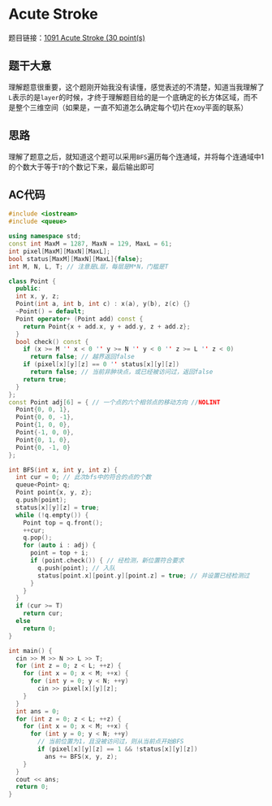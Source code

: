 # Acute Stroke

题目链接：[1091 Acute Stroke (30 point(s)](https://pintia.cn/problem-sets/994805342720868352/problems/994805375457411072)

## 题干大意

理解题意很重要，这个题刚开始我没有读懂，感觉表述的不清楚，知道当我理解了`L`表示的是`layer`的时候，才终于理解题目给的是一个底确定的长方体区域，而不是整个三维空间（如果是，一直不知道怎么确定每个切片在xoy平面的联系）

## 思路

理解了题意之后，就知道这个题可以采用`BFS`遍历每个连通域，并将每个连通域中1的个数大于等于`T`的个数记下来，最后输出即可

## AC代码

```cpp linenums="1"
#include <iostream>
#include <queue>

using namespace std;
const int MaxM = 1287, MaxN = 129, MaxL = 61;
int pixel[MaxM][MaxN][MaxL];
bool status[MaxM][MaxN][MaxL]{false};
int M, N, L, T; // 注意是L层，每层是M*N，门槛是T

class Point {
  public:
  int x, y, z;
  Point(int a, int b, int c) : x(a), y(b), z(c) {}
  ~Point() = default;
  Point operator+ (Point add) const {
    return Point{x + add.x, y + add.y, z + add.z};
  }
  bool check() const {
    if (x >= M '' x < 0 '' y >= N '' y < 0 '' z >= L '' z < 0)
      return false; // 越界返回false
    if (pixel[x][y][z] == 0 '' status[x][y][z])
      return false; // 当前非肿块点，或已经被访问过，返回false
    return true;
  }
};
const Point adj[6] = { // 一个点的六个相邻点的移动方向 //NOLINT
  Point{0, 0, 1},
  Point{0, 0, -1},
  Point{1, 0, 0},
  Point{-1, 0, 0},
  Point{0, 1, 0},
  Point{0, -1, 0}
};

int BFS(int x, int y, int z) {
  int cur = 0; // 此次bfs中的符合的点的个数
  queue<Point> q;
  Point point{x, y, z};
  q.push(point);
  status[x][y][z] = true;
  while (!q.empty()) {
    Point top = q.front();
    ++cur;
    q.pop();
    for (auto i : adj) {
      point = top + i;
      if (point.check()) { // 经检测，新位置符合要求
        q.push(point); // 入队
        status[point.x][point.y][point.z] = true; // 并设置已经检测过
      }
    }
  }
  if (cur >= T)
    return cur;
  else
    return 0;
}

int main() {
  cin >> M >> N >> L >> T;
  for (int z = 0; z < L; ++z) {
    for (int x = 0; x < M; ++x) {
      for (int y = 0; y < N; ++y)
        cin >> pixel[x][y][z];
    }
  }
  int ans = 0;
  for (int z = 0; z < L; ++z) {
    for (int x = 0; x < M; ++x) {
      for (int y = 0; y < N; ++y)
        // 当前位置为1，且没被访问过，则从当前点开始BFS
        if (pixel[x][y][z] == 1 && !status[x][y][z])
          ans += BFS(x, y, z);
    }
  }
  cout << ans;
  return 0;
}
```

